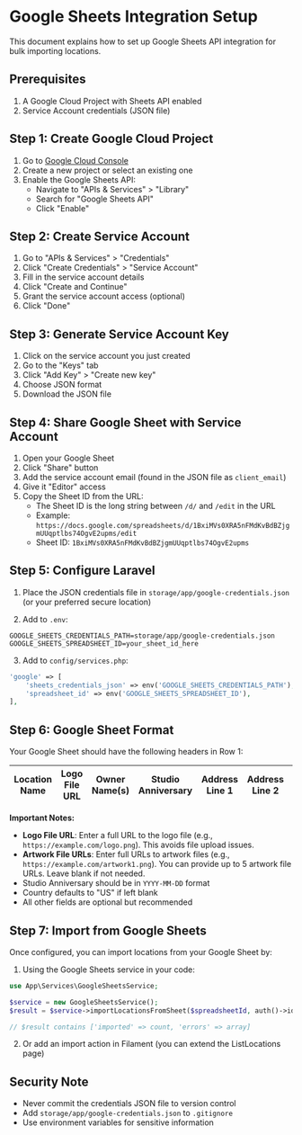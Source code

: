# Google Sheets Integration Setup

This document explains how to set up Google Sheets API integration for bulk importing locations.

## Prerequisites

1. A Google Cloud Project with Sheets API enabled
2. Service Account credentials (JSON file)

## Step 1: Create Google Cloud Project

1. Go to [Google Cloud Console](https://console.cloud.google.com/)
2. Create a new project or select an existing one
3. Enable the Google Sheets API:
   - Navigate to "APIs & Services" > "Library"
   - Search for "Google Sheets API"
   - Click "Enable"

## Step 2: Create Service Account

1. Go to "APIs & Services" > "Credentials"
2. Click "Create Credentials" > "Service Account"
3. Fill in the service account details
4. Click "Create and Continue"
5. Grant the service account access (optional)
6. Click "Done"

## Step 3: Generate Service Account Key

1. Click on the service account you just created
2. Go to the "Keys" tab
3. Click "Add Key" > "Create new key"
4. Choose JSON format
5. Download the JSON file

## Step 4: Share Google Sheet with Service Account

1. Open your Google Sheet
2. Click "Share" button
3. Add the service account email (found in the JSON file as `client_email`)
4. Give it "Editor" access
5. Copy the Sheet ID from the URL:
   - The Sheet ID is the long string between `/d/` and `/edit` in the URL
   - Example: `https://docs.google.com/spreadsheets/d/1BxiMVs0XRA5nFMdKvBdBZjgmUUqptlbs74OgvE2upms/edit`
   - Sheet ID: `1BxiMVs0XRA5nFMdKvBdBZjgmUUqptlbs74OgvE2upms`

## Step 5: Configure Laravel

1. Place the JSON credentials file in `storage/app/google-credentials.json` (or your preferred secure location)

2. Add to `.env`:
```env
GOOGLE_SHEETS_CREDENTIALS_PATH=storage/app/google-credentials.json
GOOGLE_SHEETS_SPREADSHEET_ID=your_sheet_id_here
```

3. Add to `config/services.php`:
```php
'google' => [
    'sheets_credentials_json' => env('GOOGLE_SHEETS_CREDENTIALS_PATH'),
    'spreadsheet_id' => env('GOOGLE_SHEETS_SPREADSHEET_ID'),
],
```

## Step 6: Google Sheet Format

Your Google Sheet should have the following headers in Row 1:

| Location Name | Logo File URL | Owner Name(s) | Studio Anniversary | Address Line 1 | Address Line 2 | City | State | Zip Code | Country | Phone Number | Email Address | Notes | Artwork File 1 URL | Artwork File 2 URL | Artwork File 3 URL | Artwork File 4 URL | Artwork File 5 URL |
|--------------|---------------|---------------|-------------------|----------------|----------------|------|-------|---------|---------|--------------|---------------|-------|-------------------|-------------------|-------------------|-------------------|-------------------|

**Important Notes:**
- **Logo File URL**: Enter a full URL to the logo file (e.g., `https://example.com/logo.png`). This avoids file upload issues.
- **Artwork File URLs**: Enter full URLs to artwork files (e.g., `https://example.com/artwork1.png`). You can provide up to 5 artwork file URLs. Leave blank if not needed.
- Studio Anniversary should be in `YYYY-MM-DD` format
- Country defaults to "US" if left blank
- All other fields are optional but recommended

## Step 7: Import from Google Sheets

Once configured, you can import locations from your Google Sheet by:

1. Using the Google Sheets service in your code:
```php
use App\Services\GoogleSheetsService;

$service = new GoogleSheetsService();
$result = $service->importLocationsFromSheet($spreadsheetId, auth()->id());

// $result contains ['imported' => count, 'errors' => array]
```

2. Or add an import action in Filament (you can extend the ListLocations page)

## Security Note

- Never commit the credentials JSON file to version control
- Add `storage/app/google-credentials.json` to `.gitignore`
- Use environment variables for sensitive information

